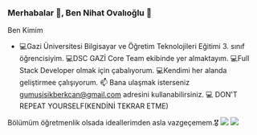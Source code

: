 ### Merhabalar 👋, Ben Nihat Ovalıoğlu 👋 
Ben Kimim
- 💻Gazi Üniversitesi Bilgisayar ve Öğretim Teknolojileri Eğitimi 3. sınıf öğrencisiyim.
💻DSC GAZİ Core Team ekibinde yer almaktayım.
💻Full Stack Developer olmak için çabalıyorum.
💻Kendimi her alanda geliştirmee çalışıyorum.
📫 Bana ulaşmak isterseniz gumusisikberkcan@gmail.com adresini kullanabilirsiniz.
💻 DON'T REPEAT YOURSELF(KENDİNİ TEKRAR ETME)

Bölümüm öğretmenlik olsada ideallerimden asla vazgeçemem.🎖️
![](https://komarev.com/ghpvc/?username=Stephantouchh&color=green&style=plastic&label=Profil+Görüntülenme)
<img src="https://github-readme-stats.vercel.app/api?username=Stephantouchh&&show_icons=true&title_color=ffffff&icon_color=bb2acf&text_color=daf7dc&bg_color=151515">

<!--
**Stephantouchh/Stephantouchh** is a ✨ _special_ ✨ repository because its `README.md` (this file) appears on your GitHub profile.

Here are some ideas to get you started:

- 🔭 I’m currently working on ...
- 🌱 I’m currently learning ...
- 👯 I’m looking to collaborate on ...
- 🤔 I’m looking for help with ...
- 💬 Ask me about ...
- 📫 How to reach me: ...
- 😄 Pronouns: ...
- ⚡ Fun fact: ...
-->
